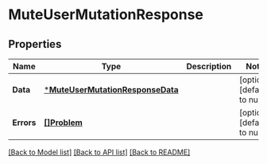 # MuteUserMutationResponse

## Properties
Name | Type | Description | Notes
------------ | ------------- | ------------- | -------------
**Data** | [***MuteUserMutationResponseData**](MuteUserMutationResponse_data.md) |  | [optional] [default to null]
**Errors** | [**[]Problem**](Problem.md) |  | [optional] [default to null]

[[Back to Model list]](../README.md#documentation-for-models) [[Back to API list]](../README.md#documentation-for-api-endpoints) [[Back to README]](../README.md)

